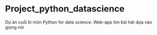 # Project_python_datascience
Dự án cuối kì môn Python for data science: Web-app tìm bài hát dựa vào giọng nói
